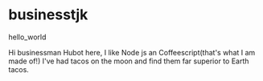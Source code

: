 # businesstjk
hello_world

Hi businessman 
Hubot here, I like Node js an Coffeescript(that's what I am made of!)
I've had tacos on the moon and find them far superior to Earth tacos. 
